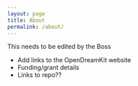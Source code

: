 ```yaml
---
layout: page
title: About
permalink: /about/
---
```


This needs to be edited by the Boss

* Add links to the OpenDreamKit website
* Funding/grant details
* Links to repo??
